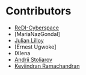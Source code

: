 # Contributors
- [ReDI-Cyberspace](https://github.com/ReDI-Cyberspace)
- [MariaNazGondal]
- [Julian Lilloy](https://github.com/elmasternero)
- [Ernest Ugwoke]
- IXIena
- [Andrii Stoliarov](https://github.com/THE-G0D/)
- [Keviindran Ramachandran](https://github.com/keviinx)
